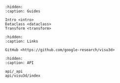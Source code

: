 <!-- mdformat off(myst not supported) -->

```{include} ../README.md
```

<!--

How to have a self-reference ?

```{toctree}
:hidden:
:maxdepth: 0
:titlesonly:
Homepage <index>
```

-->

```{toctree}
:hidden:
:caption: Guides

Intro <intro>
Dataclass <dataclass>
Transform <transform>
```

```{toctree}
:hidden:
:caption: Links

GitHub <https://github.com/google-research/visu3d>
```

```{toctree}
:hidden:
:caption: API

api/_api
api/visu3d/index
```

